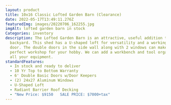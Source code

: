 ```yaml
---
layout: product
title: 10x16 Classic Lofted Garden Barn (Clearance)
date: 2022-05-17T13:49:11.276Z
featuredImg: images/20220706_162255.jpg
imgAlt: lofted garden barn in stock
Categories: inventory
description: The Lofted Garden Barn is an attractive, useful addition to your
  backyard. This shed has a U-shaped loft for versatility and a working loft
  door. The double doors in the side wall along with 2 windows can make this a
  perfect workshop for your hobby. We can add a workbench and tool organizer for
  all your equipment.
standardFeatures:
  - In stock and ready to deliver
  - 10 Yr Top to Bottom Warranty
  - 6' Double Basic Doors w/Door Keepers
  - (2) 24x27 Aluminum Windows
  - U-Shaped Loft
  - Radiant Barrier Roof Decking
  - "New Price: $9150   SALE PRICE: $7000+tax"
---
```

